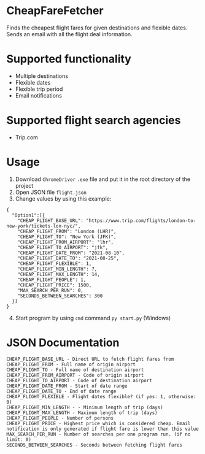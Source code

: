 # CheapFareFetcher
Finds the cheapest flight fares for given destinations and flexible dates. Sends an email with all the flight deal information.

# Supported functionality
* Multiple destinations
* Flexible dates
* Flexible trip period
* Email notifications

# Supported flight search agencies
* Trip.com

# Usage
1. Download `ChromeDriver` `.exe` file and put it in the root directory of the project
2. Open JSON file `flight.json`
3. Change values by using this example:
```
{
  "Option1":[{
    "CHEAP_FLIGHT_BASE_URL": "https://www.trip.com/flights/london-to-new-york/tickets-lon-nyc/",
    "CHEAP_FLIGHT_FROM": "London (LHR)",
    "CHEAP_FLIGHT_TO": "New York (JFK)",
    "CHEAP_FLIGHT_FROM_AIRPORT": "lhr",
    "CHEAP_FLIGHT_TO_AIRPORT": "jfk",
    "CHEAP_FLIGHT_DATE_FROM": "2021-08-10",
    "CHEAP_FLIGHT_DATE_TO": "2021-08-25",
    "CHEAP_FLIGHT_FLEXIBLE": 1,
    "CHEAP_FLIGHT_MIN_LENGTH": 7,
    "CHEAP_FLIGHT_MAX_LENGTH": 14,
    "CHEAP_FLIGHT_PEOPLE": 1,
    "CHEAP_FLIGHT_PRICE": 1500,
    "MAX_SEARCH_PER_RUN": 0,
    "SECONDS_BETWEEN_SEARCHES": 300
  }]
}
```
4. Start program by using `cmd` command `py start.py` (Windows)

# JSON Documentation
```
CHEAP_FLIGHT_BASE_URL - Direct URL to fetch flight fares from
CHEAP_FLIGHT_FROM - Full name of origin airport
CHEAP_FLIGHT_TO - Full name of destination airport
CHEAP_FLIGHT_FROM_AIRPORT - Code of origin airport
CHEAP_FLIGHT_TO_AIRPORT - Code of destination airport
CHEAP_FLIGHT_DATE_FROM - Start of date range
CHEAP_FLIGHT_DATE_TO - End of date range
CHEAP_FLIGHT_FLEXIBLE - Flight dates flexible? (if yes: 1, otherwise: 0)
CHEAP_FLIGHT_MIN_LENGTH - - Minimum length of trip (days)
CHEAP_FLIGHT_MAX_LENGTH - Maximum length of trip (days)
CHEAP_FLIGHT_PEOPLE - Number of persons
CHEAP_FLIGHT_PRICE - Highest price which is considered cheap. Email notification is only generated if flight fare is lower than this value
MAX_SEARCH_PER_RUN - Number of searches per one program run. (if no limit: 0)
SECONDS_BETWEEN_SEARCHES - Seconds between fetching flight fares
```
